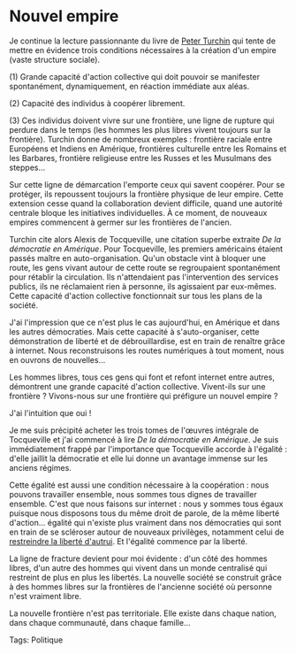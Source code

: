 # Nouvel empire

Je continue la lecture passionnante du livre de [Peter Turchin](http://blog.tcrouzet.com/2006/04/11/war-and-peace-and-war/) qui tente de mettre en évidence trois conditions nécessaires à la création d'un empire (vaste structure sociale).

(1) Grande capacité d'action collective qui doit pouvoir se manifester spontanément, dynamiquement, en réaction immédiate aux aléas.

(2) Capacité des individus à coopérer librement.

(3) Ces individus doivent vivre sur une frontière, une ligne de rupture qui perdure dans le temps (les hommes les plus libres vivent toujours sur la frontière). Turchin donne de nombreux exemples : frontière raciale entre Européens et Indiens en Amérique, frontières culturelle entre les Romains et les Barbares, frontière religieuse entre les Russes et les Musulmans des steppes...

Sur cette ligne de démarcation l'emporte ceux qui savent coopérer. Pour se protéger, ils repoussent toujours la frontière physique de leur empire. Cette extension cesse quand la collaboration devient difficile, quand une autorité centrale bloque les initiatives individuelles. À ce moment, de nouveaux empires commencent à germer sur les frontières de l'ancien.

Turchin cite alors Alexis de Tocqueville, une citation superbe extraite *De la démocratie en Amérique*. Pour Tocqueville, les premiers américains étaient passés maître en auto-organisation. Qu'un obstacle vint à bloquer une route, les gens vivant autour de cette route se regroupaient spontanément pour rétablir la circulation. Ils n'attendaient pas l'intervention des services publics, ils ne réclamaient rien à personne, ils agissaient par eux-mêmes. Cette capacité d'action collective fonctionnait sur tous les plans de la société.

J'ai l'impression que ce n'est plus le cas aujourd'hui, en Amérique et dans les autres démocraties. Mais cette capacité à s'auto-organiser, cette démonstration de liberté et de débrouillardise, est en train de renaître grâce à internet. Nous reconstruisons les routes numériques à tout moment, nous en ouvrons de nouvelles...

Les hommes libres, tous ces gens qui font et refont internet entre autres, démontrent une grande capacité d'action collective. Vivent-ils sur une frontière ? Vivons-nous sur une frontière qui préfigure un nouvel empire ?

J'ai l'intuition que oui !

Je me suis précipité acheter les trois tomes de l'œuvres intégrale de Tocqueville et j'ai commencé à lire *De la démocratie en Amérique*. Je suis immédiatement frappé par l'importance que Tocqueville accorde à l'égalité : d'elle jaillit la démocratie et elle lui donne un avantage immense sur les anciens régimes.

Cette égalité est aussi une condition nécessaire à la coopération : nous pouvons travailler ensemble, nous sommes tous dignes de travailler ensemble. C'est que nous faisons sur internet : nous y sommes tous égaux puisque nous disposons tous du même droit de parole, de la même liberté d'action... égalité qui n'existe plus vraiment dans nos démocraties qui sont en train de se scléroser autour de nouveaux privilèges, notamment celui de [restreindre la liberté d'autrui](http://blog.tcrouzet.com/2006/04/14/freemen-20/). Et l'égalité commence par la liberté.

La ligne de fracture devient pour moi évidente : d'un côté des hommes libres, d'un autre des hommes qui vivent dans un monde centralisé qui restreint de plus en plus les libertés. La nouvelle société se construit grâce à des hommes libres sur la frontières de l'ancienne société où personne n'est vraiment libre.

La nouvelle frontière n'est pas territoriale. Elle existe dans chaque nation, dans chaque communauté, dans chaque famille...

Tags: Politique